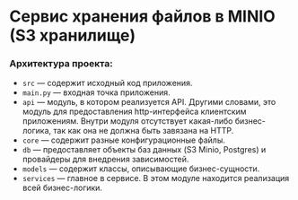 #  Сервис хранения файлов в MINIO (S3 хранилище)

### Архитектура проекта:

- `src` — содержит исходный код приложения.
- `main.py` — входная точка приложения.
- `api` — модуль, в котором реализуется API. Другими словами, это модуль для предоставления http-интерфейса клиентским приложениям. Внутри модуля отсутствует какая-либо бизнес-логика, так как она не должна быть завязана на HTTP.
- `core` — содержит разные конфигурационные файлы.
- `db` — предоставляет объекты баз данных (S3 Minio, Postgres) и провайдеры для внедрения зависимостей.
- `models` — содержит классы, описывающие бизнес-сущности.
- `services` — главное в сервисе. В этом модуле находится реализация всей бизнес-логики.